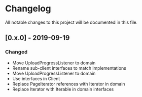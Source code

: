 # Changelog
All notable changes to this project will be documented in this file.

## [0.x.0] - 2019-09-19

### Changed
- Move UploadProgressListener to domain
- Rename sub-client interfaces to match implementations
- Move UploadProgressListener to domain
- Use interfaces in Client
- Replace PageIterator references with Iterator in domain
- Replace Iterator with Iterable in domain interfaces
 